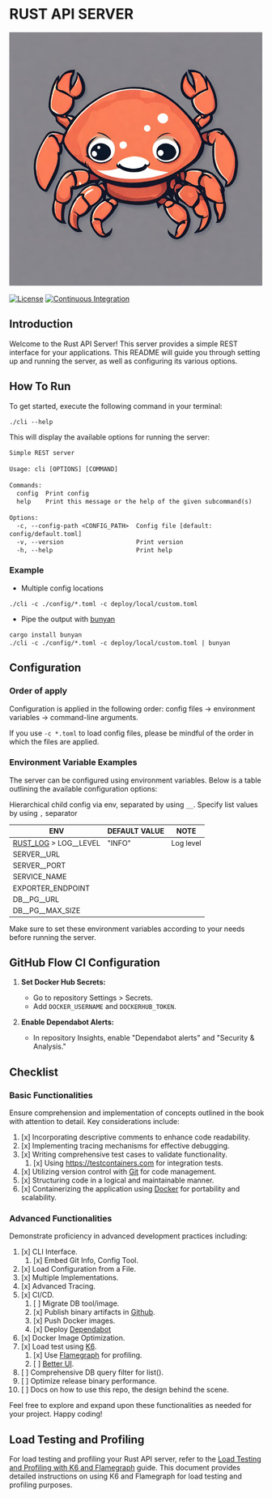 # RUST API SERVER

![Logo](./logo.png)

[![License](https://img.shields.io/github/license/sonntuet1997/rust-web-api-microservice-template)](https://github.com/sonntuet1997/rust-web-api-microservice-template/blob/master/LICENSE)
[![Continuous Integration](https://github.com/sonntuet1997/rust-web-api-microservice-template/actions/workflows/ci.yaml/badge.svg)](https://github.com/sonntuet1997/rust-web-api-microservice-template/actions/workflows/ci.yaml)

## Introduction

Welcome to the Rust API Server! This server provides a simple REST interface for your applications. This README will
guide you through setting up and running the server, as well as configuring its various options.

## How To Run

To get started, execute the following command in your terminal:

```shell
./cli --help
```

This will display the available options for running the server:

```
Simple REST server

Usage: cli [OPTIONS] [COMMAND]

Commands:
  config  Print config
  help    Print this message or the help of the given subcommand(s)

Options:
  -c, --config-path <CONFIG_PATH>  Config file [default: config/default.toml]
  -v, --version                    Print version
  -h, --help                       Print help
```

### Example

- Multiple config locations

```shell
./cli -c ./config/*.toml -c deploy/local/custom.toml
```

- Pipe the output with [bunyan](https://github.com/trentm/node-bunyan)

```shell
cargo install bunyan
./cli -c ./config/*.toml -c deploy/local/custom.toml | bunyan
```

## Configuration

### Order of apply

Configuration is applied in the following order: config files -> environment variables -> command-line arguments.

If you use `-c *.toml` to load config files, please be mindful of the order in which the files are applied.

### Environment Variable Examples

The server can be configured using environment variables. Below is a table outlining the available configuration
options:

Hierarchical child config via env, separated by using `__`. Specify list values by using `,` separator

| ENV                                                                    | DEFAULT VALUE | NOTE      |
|------------------------------------------------------------------------|---------------|-----------|
| [RUST_LOG](https://docs.rs/env_logger/latest/env_logger/) > LOG__LEVEL | "INFO"        | Log level |
| SERVER__URL                                                            |               |           |
| SERVER__PORT                                                           |               |           |
| SERVICE_NAME                                                           |               |           |
| EXPORTER_ENDPOINT                                                      |               |           |
| DB__PG__URL                                                            |               |           |
| DB__PG__MAX_SIZE                                                       |               |           |

Make sure to set these environment variables according to your needs before running the server.

## GitHub Flow CI Configuration

1. **Set Docker Hub Secrets:**
    - Go to repository Settings > Secrets.
    - Add `DOCKER_USERNAME` and `DOCKERHUB_TOKEN`.

2. **Enable Dependabot Alerts:**
    - In repository Insights, enable "Dependabot alerts" and "Security & Analysis."

## Checklist

### Basic Functionalities

Ensure comprehension and implementation of concepts outlined in the book with attention to detail. Key considerations
include:

1. [x] Incorporating descriptive comments to enhance code readability.
2. [x] Implementing tracing mechanisms for effective debugging.
3. [x] Writing comprehensive test cases to validate functionality.
    1. [x] Using https://testcontainers.com for integration tests.
4. [x] Utilizing version control with [Git](https://git-scm.com/) for code management.
5. [x] Structuring code in a logical and maintainable manner.
6. [x] Containerizing the application using [Docker](https://www.docker.com/) for portability and scalability.

### Advanced Functionalities

Demonstrate proficiency in advanced development practices including:

1. [x] CLI Interface.
    1. [x] Embed Git Info, Config Tool.
2. [x] Load Configuration from a File.
3. [x] Multiple Implementations.
4. [x] Advanced Tracing.
5. [x] CI/CD.
    1. [ ] Migrate DB tool/image.
    2. [x] Publish binary artifacts in [Github](https://github.com/).
    3. [x] Push Docker images.
    4. [x] 
       Deploy [Dependabot](https://docs.github.com/en/code-security/dependabot/dependabot-version-updates/configuring-dependabot-version-updates)
6. [x] Docker Image Optimization.
7. [x] Load test using [K6](https://k6.io/).
    1. [x] Use [Flamegraph](https://github.com/flamegraph-rs/flamegraph) for profiling.
    2. [ ] [Better UI](https://medium.com/swlh/beautiful-load-testing-with-k6-and-docker-compose-4454edb3a2e3).
8. [ ] Comprehensive DB query filter for list().
9. [ ] Optimize release binary performance.
10. [ ] Docs on how to use this repo, the design behind the scene.

Feel free to explore and expand upon these functionalities as needed for your project. Happy coding!

## Load Testing and Profiling

For load testing and profiling your Rust API server, refer to
the [Load Testing and Profiling with K6 and Flamegraph](./load-tests/README.md) guide. This document provides
detailed instructions on using K6 and Flamegraph for load testing and profiling purposes.